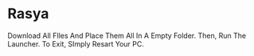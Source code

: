 # Rasya
Download All FIles And Place Them All In A Empty Folder. Then, Run The Launcher.
To Exit, SImply Resart Your PC.
